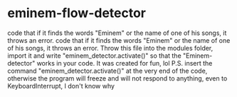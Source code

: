 # eminem-flow-detector
code that if it finds the words "Eminem" or the name of one of his songs, it throws an error. code that if it finds the words "Eminem" or the name of one of his songs, it throws an error. Throw this file into the modules folder, import it and write "eminem_detector.activate()" so that the "Eminem-detector" works in your code. It was created for fun, lol
P.S. insert the command "eminem_detector.activate()" at the very end of the code, otherwise the program will freeze and will not respond to anything, even to KeyboardInterrupt, I don't know why
